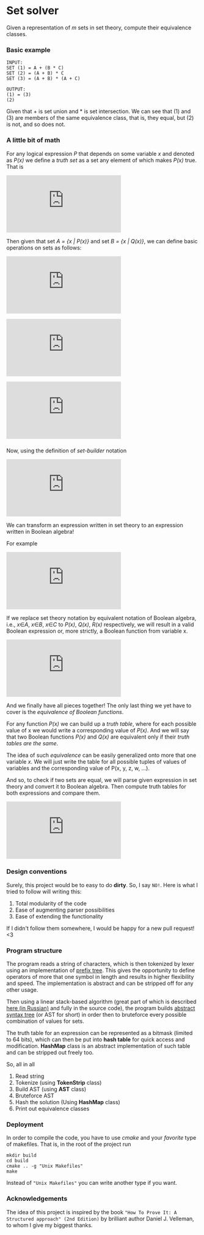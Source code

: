 # Set solver
Given a representation of *m* sets in set theory, compute their equivalence classes.

### Basic example
```
INPUT:
SET (1) = A + (B * C)
SET (2) = (A + B) * C
SET (3) = (A + B) * (A + C)

OUTPUT:
(1) = (3)
(2)
```
Given that + is set union and * is set intersection.
We can see that (1) and (3) are members of the same equivalence class, that is, they equal, but (2) is not, and so does not.

### A little bit of math
For any logical expression *P* that depends on some variable *x* and denoted as *P(x)* we define a *truth set* as a set any element of which makes *P(x)* true. That is

![Truth set of P(x) = {x | P(x)}](https://latex.codecogs.com/gif.latex?%5Ctext%7BTruth%20set%20of%20P%28x%29%20%7D%20%3D%20%5Cleft%20%5C%7B%20x%20%5Ctext%7B%20%7D%20%7C%20%5Ctext%7B%20%7D%20P%28x%29%20%5Cright%20%5C%7D)

Then given that set *A = {x | P(x)}* and set *B = {x | Q(x)}*, we can define basic operations on sets as follows:

![](https://latex.codecogs.com/gif.latex?%5Ctext%7BUnion%3A%20%7D%20A%20%5Ccup%20B%20%3D%20%5C%7B%20x%20%5Ctext%7B%20%7D%20%7C%20%5Ctext%7B%20%7D%20P%28x%29%20%5Cvee%20Q%28x%29%20%5C%7D)

![](https://latex.codecogs.com/gif.latex?%5Ctext%7BIntersection%3A%20%7D%20A%20%5Ccap%20B%20%3D%20%5C%7B%20x%20%5Ctext%7B%20%7D%20%7C%20%5Ctext%7B%20%7D%20P%28x%29%20%5Cwedge%20Q%28x%29%20%5C%7D)

![](https://latex.codecogs.com/gif.latex?%5Ctext%7BDifference%3A%20%7D%20A%20%5Csetminus%20B%20%3D%20%5C%7B%20x%20%5Ctext%7B%20%7D%20%7C%20%5Ctext%7B%20%7D%20P%28x%29%20%5Cwedge%20%5Cneg%20Q%28x%29%20%5C%7D)

###

Now, using the definition of *set-builder* notation

![](https://latex.codecogs.com/gif.latex?%5Ctext%7B%20%7D%20e%20%5Cin%20%5C%7B%20x%20%5Ctext%7B%20%7D%20%7C%20%5Ctext%7B%20%7D%20P%28x%29%20%5C%7D%20%5Ctext%7B%20%7D%20%5CRightarrow%20%5Ctext%7B%20%7D%20P%28e%29%20%3D%20True)

We can transform an expression written in set theory to an expression written in Boolean algebra!

For example

![](https://latex.codecogs.com/png.latex?%5Cbegin%7Balign*%7D%20x%20%26%5Cin%20%28A%20%5Ccup%20B%29%20%5Cbackslash%20C%20%5C%5C%20%28x%20%26%5Cin%20%28A%20%5Ccup%20B%29%29%20%5Cwedge%20%5Cneg%20%28x%20%5Cin%20C%29%20%5C%5C%20%28x%20%26%5Cin%20A%20%5Cvee%20x%20%5Cin%20B%29%20%5Cwedge%20%5Cneg%20%28x%20%5Cin%20C%29%20%5Cend%7Balign*%7D)

If we replace set theory notation by equivalent notation of Boolean algebra, i.e., *x*∈*A*, *x*∈*B*, *x*∈*C* to *P(x)*, *Q(x)*, *R(x)* respectively, we will result in a valid Boolean expression or, more strictly, a Boolean function from variable x.

![](https://latex.codecogs.com/png.latex?%5Cbegin%7Balign*%7D%20%26%28x%20%5Cin%20A%20%5Cvee%20x%20%5Cin%20B%29%20%5Cwedge%20%5Cneg%20%28x%20%5Cin%20C%29%20%26%20%5C%5C%20%26%28P%28x%29%20%5Cvee%20Q%28x%29%29%20%5Cwedge%20%5Cneg%20R%28x%29%20%26%20%5C%5C%20%26%28P%20%5Cvee%20Q%29%20%5Cwedge%20%5Cneg%20R%20%26%20%5Ctext%7B%28compact%20notation%29%7D%20%5Cend%7Balign*%7D)

And we finally have all pieces together! 
The only last thing we yet have to cover is the *equivalence of Boolean functions*.

For any function *P(x)* we can build up a *truth table*, where for each possible value of x we would write a corresponding value of *P(x)*. And we will say that two Boolean functions *P(x)* and *Q(x)* are equivalent only if their *truth tables are the same*.

The idea of such *equivalence* can be easily generalized onto more that one variable *x*. We will just write the table for all possible tuples of values of variables and the corresponding value of P(x, y, z, w, ...).

And so, to check if two sets are equal, we will parse given expression in set theory and convert it to Boolean algebra. Then compute truth tables for both expressions and compare them. 

![](https://latex.codecogs.com/png.latex?%5Ctext%7BResulting%20in%20time%20complexity%20%7DO%282%5En%29%20%5Ctext%7B%2C%20for%20n%20is%20the%20number%20of%20sets%7D.)

### Design conventions
Surely, this project would be to easy to do **dirty**. So, I say `NO!`.
Here is what I tried to follow will writing this:
1. Total modularity of the code
2. Ease of augmenting parser possibilities
3. Ease of extending the functionality

If I didn't follow them somewhere, I would be happy for a new pull request! <3

### Program structure
The program reads a string of characters, which is then tokenized by lexer using an implementation of [prefix tree](https://en.wikipedia.org/wiki/Trie). This gives the opportunity to define operators of more that one symbol in length and results in higher flexibility and speed. The implementation is abstract and can be stripped off for any other usage.

Then using a linear stack-based algorithm (great part of which is described [here (in Russian)](http://www.e-maxx-ru.1gb.ru/algo/expressions_parsing) and fully in the source code), the program builds [abstract syntax tree](https://en.wikipedia.org/wiki/Abstract_syntax_tree) (or AST for short) in order then to bruteforce every possible combination of values for sets.

The truth table for an expression can be represented as a bitmask (limited to 64 bits), which can then be put into **hash table** for quick access and modification. **HashMap** class is an abstract implementation of such table and can be stripped out freely too.

So, all in all
1. Read string
2. Tokenize (using **TokenStrip** class)
3. Build AST (using **AST** class)
4. Bruteforce AST
5. Hash the solution (Using **HashMap** class)
6. Print out equivalence classes

### Deployment
In order to compile the code, you have to use *cmake* and your *favorite* type of makefiles. That is, in the root of the project run
```
mkdir build
cd build
cmake .. -g "Unix Makefiles"
make
```
Instead of `"Unix Makefiles"` you can write another type if you want. 

### Acknowledgements
The idea of this project is inspired by the book ``"How To Prove It: A Structured approach" (2nd Edition)`` by brilliant author Daniel J. Velleman, to whom I give my biggest thanks.
